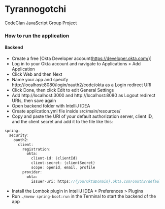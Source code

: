 # Tyrannogotchi

CodeClan JavaScript Group Project

### How to run the application

#### Backend
* Create a free [Okta Developer account(https://developer.okta.com/)]
* Log in to your Okta account and navigate to Applications > Add Application
* Click Web and then Next
* Name your app and specify http://localhost:8080/login/oauth2/code/okta as a Login redirect URI
* Click Done, then click Edit to edit General Settings
* Add http://localhost:3000 and http://localhost:8080 as Logout redirect URIs, then save again
* Open backend folder with IntelliJ IDEA
* Create application.yml file inside src/main/resources/
* Copy and paste the URI of your default authorization server, client ID, and the client secret and add it to the file like this: 

```java
spring:
  security:
    oauth2:
      client:
        registration:
          okta:
            client-id: {clientId}
            client-secret: {clientSecret}
            scope: openid, email, profile
        provider:
          okta:
            issuer-uri: https://{yourOktaDomain}.okta.com/oauth2/default
```
* Install the Lombok plugin in IntelliJ IDEA > Preferences > Plugins
* Run ```./mvnw spring-boot:run```  in the Terminal to start the backend of the app 